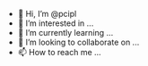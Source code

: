 - 👋 Hi, I’m @pcipl
- 👀 I’m interested in ...
- 🌱 I’m currently learning ...
- 💞️ I’m looking to collaborate on ...
- 📫 How to reach me ...

<!---
pcipl/pcipl is a ✨ special ✨ repository because its `README.md` (this file) appears on your GitHub profile.
You can click the Preview link to take a look at your changes.
--->
